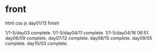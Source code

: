 # front
html css js
day01/13 finish

1/1-5/day03 complete.
1/1-5/day04/11 complete.
1/1-5/day04/16 06:51.
day06/09 complete.
day07/12 complete.
day08/15 complete.
day09/05 complete.
day10/03 complete.


